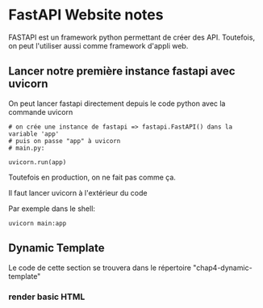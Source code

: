 # FastAPI Website notes

FASTAPI est un framework python permettant de créer des API.
Toutefois, on peut l'utiliser aussi comme framework d'appli web.

## Lancer notre première instance fastapi avec uvicorn

On peut lancer fastapi directement depuis le code python avec la commande uvicorn
```
# on crée une instance de fastapi => fastapi.FastAPI() dans la variable 'app'
# puis on passe "app" à uvicorn
# main.py:

uvicorn.run(app)
```

Toutefois en production, on ne fait pas comme ça.

Il faut lancer uvicorn à l'extérieur du code

Par exemple dans le shell:

```dotnetcli
uvicorn main:app
`````

## Dynamic Template

Le code de cette section se trouvera dans le répertoire "chap4-dynamic-template"

### render basic HTML